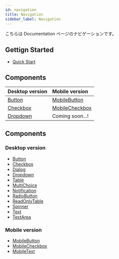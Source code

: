 ```yaml
---
id: navigation
title: Navigation
sidebar_label: Navigation
---
```


こちらは Documentation ページのナビゲーションです。

## Gettign Started
- [Quick Start](../getting-started/quick-start)

## Components

| Desktop version | Mobile version |
| :--- | :--- |
| [Button](../components/desktop/button) | [MobileButton](../components/mobile/mobile-button) |
| [Checkbox](../components/desktop/checkbox) | [MobileCheckbox](../components/mobile/mobile-checkbox) |
| [Dropdown](../components/desktop/dropdown) | Coming soon...! |

## Components
### Desktop version
- [Button](../components/desktop/button)
- [Checkbox](../components/desktop/checkbox)
- [Dialog](../components/desktop/dialog)
- [Dropdown](../components/desktop/dropdown)
- [Table](../components/desktop/table)
- [MultiChoice](../components/desktop/multichoice)
- [Notification](../components/desktop/notification)
- [RadioButton](../components/desktop/radio-button)
- [ReadOnlyTable](../components/desktop/readonly-table)
- [Spinner](../components/desktop/spinner)
- [Text](../components/desktop/text)
- [TextArea](../components/desktop/textarea)

### Mobile version
- [MobileButton](../components/mobile/mobile-button)
- [MobileCheckbox](../components/mobile/mobile-checkbox)
- [MobileText](../components/mobile/mobile-text)
